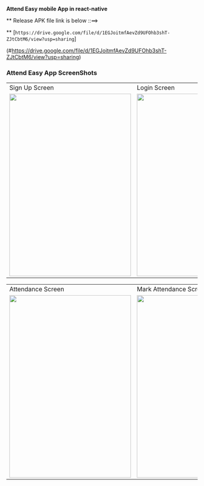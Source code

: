 **Attend Easy mobile App in react-native**

** Release APK file link is below ::==>

** [`https://drive.google.com/file/d/1EGJoitmfAevZd9UFOhb3shT-ZJtCbtM6/view?usp=sharing`] 

(#https://drive.google.com/file/d/1EGJoitmfAevZd9UFOhb3shT-ZJtCbtM6/view?usp=sharing)

### Attend Easy App ScreenShots

<table>
  <tr>
    <td>Sign Up Screen</td>
     <td>Login Screen</td>
     <td>Loading Home Screen</td>
     <td>Attendance Home Screen</td>
  </tr>
  <tr>
    <td><img src="https://github.com/ReactNativeSandeep/AttendEasyApp/assets/64374265/9444293f-9b7b-4637-9915-f702f37c360b" width=320 height=480></td>
    <td><img src="https://github.com/ReactNativeSandeep/AttendEasyApp/assets/64374265/d5b886d4-38ff-4369-9252-0d4bd211ba49" width=320 height=480></td>
    <td><img src="https://github.com/ReactNativeSandeep/AttendEasyApp/assets/64374265/c3e7724c-6025-486d-b6a8-5d958ddf9f21" width=320 height=480></td>
    <td><img src="https://github.com/ReactNativeSandeep/AttendEasyApp/assets/64374265/0470e57a-0b1e-4584-8971-a4017450f44f" width=320 height=480></td>
  </tr>
</table>

 <table>
  <tr>
    <td>Attendance Screen</td>
     <td>Mark Attendance Screen</td>
     <td>Settings Screen</td>
     <td>Change Language Bottom Sheet</td>
  </tr>
  <tr>
    <td><img src="https://github.com/ReactNativeSandeep/AttendEasyApp/assets/64374265/f54f89e7-f664-4c5d-beba-e5c5e95f1f41" width=320 height=480></td>
    <td><img src="https://github.com/ReactNativeSandeep/AttendEasyApp/assets/64374265/22b65781-7556-4260-b50e-049d8d9515c3" width=320 height=480></td>
    <td><img src="https://github.com/ReactNativeSandeep/AttendEasyApp/assets/64374265/c69d5a6c-eee7-453e-be92-b8f7af2eb7c8" width=320 height=480></td>
    <td><img src="https://github.com/ReactNativeSandeep/AttendEasyApp/assets/64374265/42bb2939-bb59-42a6-9fd4-6d46849c77f2" width=320 height=480></td>
  </tr>
 </table>
